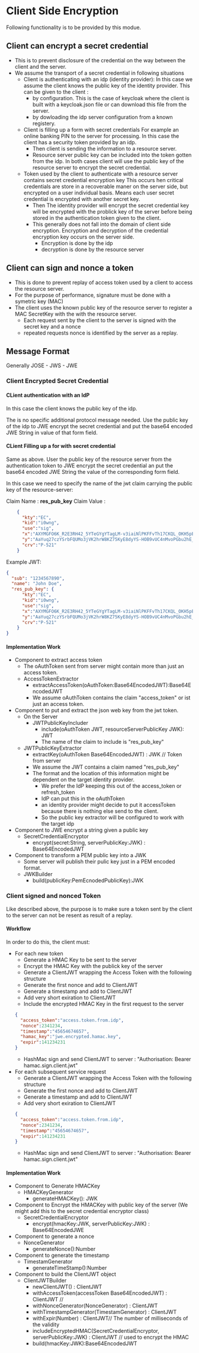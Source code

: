 # Client Side Encryption
Following functionality is to be provided by this modue.

## Client can encrypt a secret credential
  * This is to prevent disclosure of the credential on the way between the client and the server.
  * We assume the transport of a secret credential in following situations
    * Client is authenticating with an idp (identity provider): 
      In this case we assume the client knows the public key of the identity provider. This can be given to the client :
      * by configuration. This is the case of keycloak where the client is built with a keycloak.json file or can download this file from the server.
      * by dowloading the idp server configuration from a known registery.
    * Client is filling up a form with secret credentials
      For example an online banking PIN to the server for processing. In this case the client has a security token provided by an idp.
      * Then client is sending the information to a resource server.
      * Resource server public key can be included into the token gotten from the idp.
    In both cases client will use the public key of the resource server to encrypt the secret credential.
	* Token used by the client to authenticate with a resource server contains secret credential encryption key
	  This occurs hen critical credentials are store in a recoverable maner on the server side, but encrypted on a user individual basis. Means each user secret credential is encrypted with another secret key.
	  * Then The identity provider will encrypt the secret credential key will be encrypted with the problick key of the server before being stored in the authentication token given to the client.
	  * This generally does not fall into the domain of client side encryption. Encryption and decryption of the credential encryption key occurs on the server side.
	    * Encryption is done by the idp
	    * decryption is done by the resource server       

## Client can sign and nonce a token
  * This is done to prevent replay of access token used by a client to access the resource server.
  * For the purpose of performance, signature must be done with a symetric key (MAC) 
  * The client uses the known public key of the resource server to register a MAC SecretKey with the with the resource server.
    * Each request sent by the client to the server is signed with the secret key and a nonce
    * repeated requests nonce is identified by the server as a replay.
    
## Message Format

Generally JOSE - JWS - JWE

### Client Encrypted Secret Credential

#### CLient authentication with an IdP

In this case the client knows the public key of the idp.

The is no specific additional protocol message needed. Use the public key of the idp to JWE encrypt the secret credential and put the base64 encoded JWE String in value of that form field.

#### CLient Filling up a for with secret credential

Same as above. User the public key of the resource server from the authentication token to JWE encrypt the secret credential an put the base64 encoded JWE String the value of the corresponding form field.

In this case we need to specify the name of the jwt claim carrying the public key of the resource-server:

Claim Name : **res_pub_key**
Claim Value : 
```json
	{
      "kty":"EC",
      "kid":"i0wng",
      "use":"sig",
      "x":"AXYMGFO6K_R2E3RH42_5YTeGYgYTagLM-v3iaiNlPKFFvTh17CKQL_OKH5pEkj5U8mbel-0R1YrNuraRXtBztcVO",
      "y":"AaYuq27czYSrbFQUMo3jVK2hrW8KZ75KyE8dyYS-HOB9vUC4nMvoPGbu2hE_yBTLZLpuUvTOSSv150FLaBPhPLA2",
      "crv":"P-521"
    }
```
Example JWT:

```json
{
  "sub": "1234567890",
  "name": "John Doe",
  "res_pub_key": {
      "kty":"EC",
      "kid":"i0wng",
      "use":"sig",
      "x":"AXYMGFO6K_R2E3RH42_5YTeGYgYTagLM-v3iaiNlPKFFvTh17CKQL_OKH5pEkj5U8mbel-0R1YrNuraRXtBztcVO",
      "y":"AaYuq27czYSrbFQUMo3jVK2hrW8KZ75KyE8dyYS-HOB9vUC4nMvoPGbu2hE_yBTLZLpuUvTOSSv150FLaBPhPLA2",
      "crv":"P-521"
    }
}
```

#### Implementation Work

* Component to extract access token
  * The oAuthToken sent from server might contain more than just an access token.
  * AccessTokenExtractor
    * extractAccessToken(oAuthToken:Base64EncodedJWT):Base64EncodedJWT
    * We assume oAuthToken contains the claim "access_token" or ist just an access token.
* Component to put and extract the json web key from the jwt token.
  * On the Server
    * JWTPublicKeyIncluder
      * include(oAuthToken JWT, resourceServerPublicKey JWK): JWT
      * The name of the claim to include is "res_pub_key"
  * JWTPublicKeyExtractor
    * extractKey(oAuthToken Base64EncodedJWT) : JWK // Token from server
	* We assume the JWT contains a claim named "res_pub_key"
	* The format and the location of this information might be dependent on the target identity provider.
	  * We prefer the IdP keeping this out of the access_token or refresh_token
	  * IdP can put this in the oAuthToken
	  * an identity provider might decide to put it accessToken because there is nothing else send to the client.
	  * So the public key extractor will be configured to work with the target idp
* Component to JWE encrypt a string given a public key
  * SecretCredentialEncryptor
    * encrypt(secret:String, serverPublicKey:JWK) : Base64EncodedJWT
* Component to transform a PEM public key into a JWK
  * Some server will publish their pulic key just in a PEM encoded format.
  * JWKBuilder
    * build(publicKey:PemEcnodedPublicKey):JWK

### Client signed and nonced Token
Like described above, the purpose is to make sure a token sent by the client to the server can not be resent as result of a replay.
#### Workflow
In order to do this, the client must:
* For each new token
  * Generate a HMAC Key to be sent to the server
  * Encrypt the HMAC Key with the publick key of the server
  * Generate a ClientJWT wrapping the Access Token with the following structure
  * Generate the first nonce and add to ClientJWT
  * Generate a timestamp and add to ClientJWT
  * Add very short exiration to ClientJWT
  * Include the encrypted HMAC Key in the first request to the server
  ```json
  {
  	"access_token":"access.token.from.idp",
  	"nonce":2341234,
  	"timestamp":"45654674657",
  	"hamac_key":"jwe.encrypted.hamac.key",
  	"expir":141234231
  }
  ```
  * HashMac sign and send ClientJWT to server : "Authorisation: Bearer hamac.sign.client.jwt"
* For each subsequent service request
  * Generate a ClientJWT wrapping the Access Token with the following structure
  * Generate the first nonce and add to ClientJWT
  * Generate a timestamp and add to ClientJWT
  * Add very short exiration to ClientJWT
  ```json
  {
  	"access_token":"access.token.from.idp",
  	"nonce":2341234,
  	"timestamp":"45654674657",
  	"expir":141234231
  }
  ```
  * HashMac sign and send ClientJWT to server : "Authorisation: Bearer hamac.sign.client.jwt"
#### Implementation Work
* Component to Generate HMACKey
  * HMACKeyGenerator
    * generateHMACKey(): JWK
* Component to Encrypt the HMACKey with public key of the server (We might add this to the secret credential encryptor class)
  * SecretCredentialEncryptor
    * encrypt(hmacKey:JWK, serverPublicKey:JWK) : Base64EncodedJWE
* Component to generate a nonce
  * NonceGenerator
    * generateNonce():Number
* Component to generate the timestamp
  * TimestamGenerator
    * generateTimeStamp():Number
* Component to build the ClientJWT object
  * ClientJWTBuilder
    * newClientJWT() : ClientJWT
    * withAccessToken(accessToken Base64EncodedJWT) : ClientJWT // 
    * withNonceGenerator(NonceGenerator) : ClientJWT
    * withTimestampGenerator(TimestamGenerator) : ClientJWT
    * withExpir(Number) : ClientJWT// The number of milliseconds of the validity
    * includeEncryptedHMAC(SecretCredentialEncryptor, serverPublicKey:JWK) : ClientJWT // used to encrypt the HMAC
    * build(hmacKey:JWK):Base64EncodedJWT
 


 